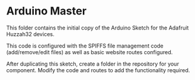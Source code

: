 # Arduino Master

This folder contains the initial copy of the Arduino Sketch for the Adafruit Huzzah32 devices.

This code is configured with the SPIFFS file management code (add/remove/edit files) as well as basic website routes configured.

After duplicating this sketch, create a folder in the repository for your component. Modify the code and routes to add the functionality required.
